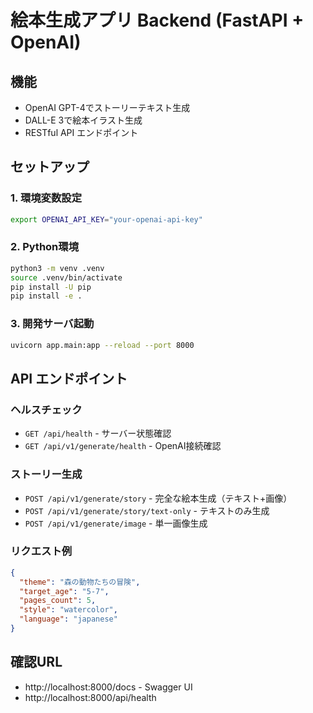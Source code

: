# 絵本生成アプリ Backend (FastAPI + OpenAI)

## 機能
- OpenAI GPT-4でストーリーテキスト生成
- DALL-E 3で絵本イラスト生成
- RESTful API エンドポイント

## セットアップ

### 1. 環境変数設定
```bash
export OPENAI_API_KEY="your-openai-api-key"
```

### 2. Python環境
```bash
python3 -m venv .venv
source .venv/bin/activate
pip install -U pip
pip install -e .
```

### 3. 開発サーバ起動
```bash
uvicorn app.main:app --reload --port 8000
```

## API エンドポイント

### ヘルスチェック
- `GET /api/health` - サーバー状態確認
- `GET /api/v1/generate/health` - OpenAI接続確認

### ストーリー生成
- `POST /api/v1/generate/story` - 完全な絵本生成（テキスト+画像）
- `POST /api/v1/generate/story/text-only` - テキストのみ生成
- `POST /api/v1/generate/image` - 単一画像生成

### リクエスト例
```json
{
  "theme": "森の動物たちの冒険",
  "target_age": "5-7",
  "pages_count": 5,
  "style": "watercolor",
  "language": "japanese"
}
```

## 確認URL
- http://localhost:8000/docs - Swagger UI
- http://localhost:8000/api/health
